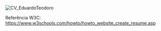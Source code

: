 ![CV_EduardoTeodoro](https://i.imgur.com/kk3KCNG.png)

Referência W3C: https://www.w3schools.com/howto/howto_website_create_resume.asp
